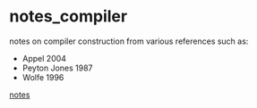 # notes_compiler
notes on compiler construction from various references such as:

 * Appel 2004
 * Peyton Jones 1987
 * Wolfe 1996

[notes](notebook.pdf)
